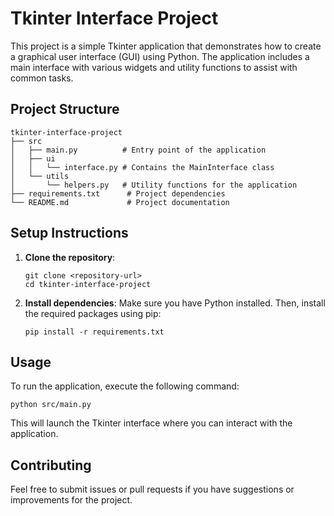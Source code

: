 # Tkinter Interface Project

This project is a simple Tkinter application that demonstrates how to create a graphical user interface (GUI) using Python. The application includes a main interface with various widgets and utility functions to assist with common tasks.

## Project Structure

```
tkinter-interface-project
├── src
│   ├── main.py          # Entry point of the application
│   ├── ui
│   │   └── interface.py # Contains the MainInterface class
│   └── utils
│       └── helpers.py   # Utility functions for the application
├── requirements.txt      # Project dependencies
└── README.md             # Project documentation
```

## Setup Instructions

1. **Clone the repository**:
   ```
   git clone <repository-url>
   cd tkinter-interface-project
   ```

2. **Install dependencies**:
   Make sure you have Python installed. Then, install the required packages using pip:
   ```
   pip install -r requirements.txt
   ```

## Usage

To run the application, execute the following command:
```
python src/main.py
```

This will launch the Tkinter interface where you can interact with the application.

## Contributing

Feel free to submit issues or pull requests if you have suggestions or improvements for the project.